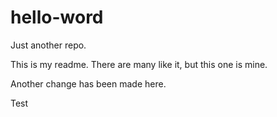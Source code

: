 hello-word
==========

Just another repo.

This is my readme. There are many like it, but this one is mine.

Another change has been made here.

Test
